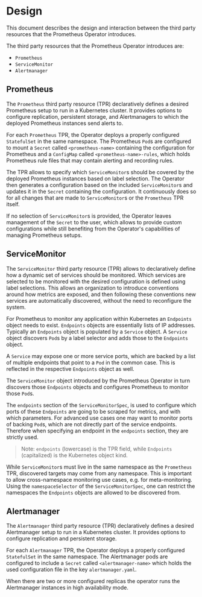 # Design

This document describes the design and interaction between the third party resources that the Prometheus Operator introduces.

The third party resources that the Prometheus Operator introduces are:

* `Prometheus`
* `ServiceMonitor`
* `Alertmanager`

## Prometheus

The `Prometheus` third party resource (TPR) declaratively defines a desired Prometheus setup to run in a Kubernetes cluster. It provides options to configure replication, persistent storage, and Alertmanagers to which the deployed Prometheus instances send alerts to.

For each `Prometheus` TPR, the Operator deploys a properly configured `StatefulSet` in the same namespace. The Prometheus `Pod`s are configured to mount a `Secret` called `<prometheus-name>` containing the configuration for Prometheus and a `ConfigMap` called `<prometheus-name>-rules`, which holds Prometheus rule files that may contain alerting and recording rules.

The TPR allows to specify which `ServiceMonitor`s should be covered by the deployed Prometheus instances based on label selection. The Operator then generates a configuration based on the included `ServiceMonitor`s and updates it in the `Secret` containing the configuration. It continuously does so for all changes that are made to `ServiceMonitor`s or the `Prometheus` TPR itself.

If no selection of `ServiceMonitor`s is provided, the Operator leaves management of the `Secret` to the user, which allows to provide custom configurations while still benefiting from the Operator's capabilities of managing Prometheus setups.

## ServiceMonitor

The `ServiceMonitor` third party resource (TPR) allows to declaratively define how a dynamic set of services should be monitored. Which services are selected to be monitored with the desired configuration is defined using label selections. This allows an organization to introduce conventions around how metrics are exposed, and then following these conventions new services are automatically discovered, without the need to reconfigure the system.

For Prometheus to monitor any application within Kubernetes an `Endpoints` object needs to exist. `Endpoints` objects are essentially lists of IP addresses. Typically an `Endpoints` object is populated by a `Service` object. A `Service` object discovers `Pod`s by a label selector and adds those to the `Endpoints` object.

A `Service` may expose one or more service ports, which are backed by a list of multiple endpoints that point to a `Pod` in the common case. This is reflected in the respective `Endpoints` object as well.

The `ServiceMonitor` object introduced by the Prometheus Operator in turn discovers those `Endpoints` objects and configures Prometheus to monitor those `Pod`s.

The `endpoints` section of the `ServiceMonitorSpec`, is used to configure which ports of these `Endpoints` are going to be scraped for metrics, and with which parameters. For advanced use cases one may want to monitor ports of backing `Pod`s, which are not directly part of the service endpoints. Therefore when specifying an endpoint in the `endpoints` section, they are strictly used.

> Note: `endpoints` (lowercase) is the TPR field, while `Endpoints` (capitalized) is the Kubernetes object kind.

While `ServiceMonitor`s must live in the same namespace as the `Prometheus` TPR, discovered targets may come from any namespace. This is important to allow cross-namespace monitoring use cases, e.g. for meta-monitoring. Using the `namespaceSelector` of the `ServiceMonitorSpec`, one can restrict the namespaces the `Endpoints` objects are allowed to be discovered from.

## Alertmanager

The `Alertmanager` third party resource (TPR) declaratively defines a desired Alertmanager setup to run in a Kubernetes cluster. It provides options to configure replication and persistent storage.

For each `Alertmanager` TPR, the Operator deploys a properly configured `StatefulSet` in the same namespace. The Alertmanager pods are configured to include a `Secret` called `<alertmanager-name>` which holds the used configuration file in the key `alertmanager.yaml`.

When there are two or more configured replicas the operator runs the Alertmanager instances in high availability mode.
